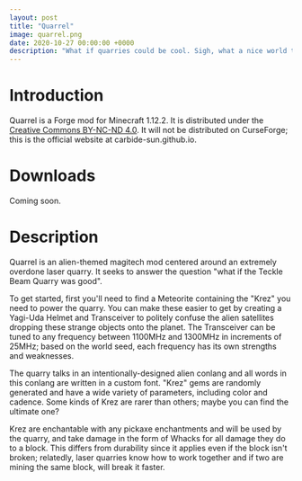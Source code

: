 ```yaml
---
layout: post
title: "Quarrel"
image: quarrel.png
date: 2020-10-27 00:00:00 +0000
description: "What if quarries could be cool. Sigh, what a nice world that would be. ...Hm, wait. There's no reason quarries *couldn't* be cool, is there?"
---
```


# Introduction
Quarrel is a Forge mod for Minecraft 1.12.2. It is distributed under the
[Creative Commons BY-NC-ND 4.0](https://creativecommons.org/licenses/by-nc-nd/4.0/).
It will not be distributed on CurseForge; this is the official website at
carbide-sun.github.io.

# Downloads
Coming soon.

# Description
Quarrel is an alien-themed magitech mod centered around an extremely overdone
laser quarry. It seeks to answer the question "what if the Teckle Beam Quarry
was good".

To get started, first you'll need to find a Meteorite containing the "Krez" you
need to power the quarry. You can make these easier to get by creating a Yagi-Uda
Helmet and Transceiver to politely confuse the alien satellites dropping these
strange objects onto the planet. The Transceiver can be tuned to any frequency
between 1100MHz and 1300MHz in increments of 25MHz; based on the world seed,
each frequency has its own strengths and weaknesses.

The quarry talks in an intentionally-designed alien conlang and all words in
this conlang are written in a custom font. "Krez" gems are randomly generated
and have a wide variety of parameters, including color and cadence. Some kinds
of Krez are rarer than others; maybe you can find the ultimate one?

Krez are enchantable with any pickaxe enchantments and will be used by the quarry,
and take damage in the form of Whacks for all damage they do to a block. This
differs from durability since it applies even if the block isn't broken; relatedly,
laser quarries know how to work together and if two are mining the same block,
will break it faster.
